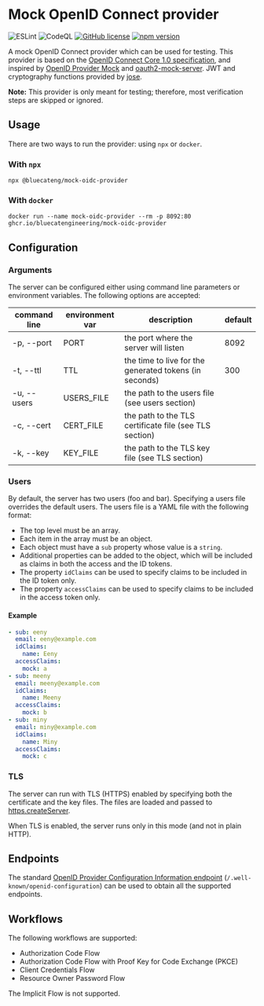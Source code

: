 # Mock OpenID Connect provider

![ESLint](https://github.com/bluecatengineering/mock-oidc-provider/workflows/ESLint/badge.svg)
![CodeQL](https://github.com/bluecatengineering/mock-oidc-provider/workflows/CodeQL/badge.svg)
[![GitHub license](https://img.shields.io/badge/license-ISC-blue.svg)](https://github.com/bluecatengineering/mock-oidc-provider/blob/master/LICENSE)
[![npm version](https://img.shields.io/npm/v/@bluecateng/mock-oidc-provider.svg?style=flat)](https://www.npmjs.com/package/@bluecateng/mock-oidc-provider)

A mock OpenID Connect provider which can be used for testing.
This provider is based on the [OpenID Connect Core 1.0 specification](https://openid.net/specs/openid-connect-core-1_0.html),
and inspired by [OpenID Provider Mock](https://github.com/geigerzaehler/oidc-provider-mock)
and [oauth2-mock-server](https://github.com/axa-group/oauth2-mock-server).
JWT and cryptography functions provided by [jose](https://github.com/panva/jose).

**Note:** This provider is only meant for testing; therefore, most verification steps are skipped or ignored.

## Usage

There are two ways to run the provider: using `npx` or `docker`.

### With `npx`

`npx @bluecateng/mock-oidc-provider`

### With `docker`

`docker run --name mock-oidc-provider --rm -p 8092:80 ghcr.io/bluecatengineering/mock-oidc-provider`

## Configuration

### Arguments

The server can be configured either using command line parameters or environment variables.
The following options are accepted:

| command line | environment var | description                                            | default |
| ------------ | --------------- | ------------------------------------------------------ | ------- |
| -p, --port   | PORT            | the port where the server will listen                  | 8092    |
| -t, --ttl    | TTL             | the time to live for the generated tokens (in seconds) | 300     |
| -u, --users  | USERS_FILE      | the path to the users file (see users section)         |         |
| -c, --cert   | CERT_FILE       | the path to the TLS certificate file (see TLS section) |         |
| -k, --key    | KEY_FILE        | the path to the TLS key file (see TLS section)         |         |

### Users

By default, the server has two users (foo and bar). Specifying a users file overrides the default users.
The users file is a YAML file with the following format:

- The top level must be an array.
- Each item in the array must be an object.
- Each object must have a `sub` property whose value is a `string`.
- Additional properties can be added to the object, which will be included as claims in both the access and the ID tokens.
- The property `idClaims` can be used to specify claims to be included in the ID token only.
- The property `accessClaims` can be used to specify claims to be included in the access token only.

#### Example

```yaml
- sub: eeny
  email: eeny@example.com
  idClaims:
    name: Eeny
  accessClaims:
    mock: a
- sub: meeny
  email: meeny@example.com
  idClaims:
    name: Meeny
  accessClaims:
    mock: b
- sub: miny
  email: miny@example.com
  idClaims:
    name: Miny
  accessClaims:
    mock: c
```

### TLS

The server can run with TLS (HTTPS) enabled by specifying both the certificate and the key files.
The files are loaded and passed to [https.createServer](https://nodejs.org/docs/latest-v22.x/api/https.html#httpscreateserveroptions-requestlistener).

When TLS is enabled, the server runs only in this mode (and not in plain HTTP).

## Endpoints

The standard [OpenID Provider Configuration Information endpoint](https://openid.net/specs/openid-connect-discovery-1_0.html#ProviderConfig) (`/.well-known/openid-configuration`)
can be used to obtain all the supported endpoints.

## Workflows

The following workflows are supported:

- Authorization Code Flow
- Authorization Code Flow with Proof Key for Code Exchange (PKCE)
- Client Credentials Flow
- Resource Owner Password Flow

The Implicit Flow is not supported.
